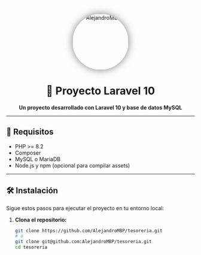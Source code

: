 <p align="center">
  <a href="https://github.com/AlejandroMBP" target="_blank">
    <img src="https://avatars.githubusercontent.com/u/155660138?s=400&u=9b6d536e9f012ef961054861ecae72c6ff13bace&v=4" width="150" alt="AlejandroMBP" style="border-radius: 50%; box-shadow: 0 0 20px rgba(0, 0, 0, 0.5);">
  </a>
</p>

<h1 align="center">🚀 Proyecto Laravel 10</h1>

<p align="center">
  <strong>Un proyecto desarrollado con Laravel 10 y base de datos MySQL</strong>
</p>

---

## 🌟 Requisitos

- PHP >= 8.2  
- Composer  
- MySQL o MariaDB  
- Node.js y npm (opcional para compilar assets)

---

## 🛠️ Instalación

Sigue estos pasos para ejecutar el proyecto en tu entorno local:

1. **Clona el repositorio:**
   ```bash
   git clone https://github.com/AlejandroMBP/tesoreria.git
   # o
   git clone git@github.com:AlejandroMBP/tesoreria.git
   cd tesoreria
